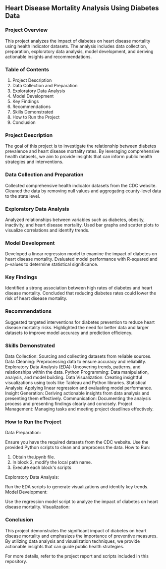 ## Heart Disease Mortality Analysis Using Diabetes Data
### Project Overview
This project analyzes the impact of diabetes on heart disease mortality using health indicator datasets. The analysis includes data collection, preparation, exploratory data analysis, model development, and deriving actionable insights and recommendations.

### Table of Contents
1. Project Description
2. Data Collection and Preparation
3. Exploratory Data Analysis
4. Model Development
5. Key Findings
6. Recommendations
7. Skills Demonstrated
8. How to Run the Project
9. Conclusion

### Project Description
The goal of this project is to investigate the relationship between diabetes prevalence and heart disease mortality rates. By leveraging comprehensive health datasets, we aim to provide insights that can inform public health strategies and interventions.

### Data Collection and Preparation
Collected comprehensive health indicator datasets from the CDC website.
Cleaned the data by removing null values and aggregating county-level data to the state level.

### Exploratory Data Analysis
Analyzed relationships between variables such as diabetes, obesity, inactivity, and heart disease mortality.
Used bar graphs and scatter plots to visualize correlations and identify trends.

### Model Development
Developed a linear regression model to examine the impact of diabetes on heart disease mortality.
Evaluated model performance with R-squared and p-values to determine statistical significance.

### Key Findings
Identified a strong association between high rates of diabetes and heart disease mortality.
Concluded that reducing diabetes rates could lower the risk of heart disease mortality.

### Recommendations
Suggested targeted interventions for diabetes prevention to reduce heart disease mortality risks.
Highlighted the need for better data and larger datasets to improve model accuracy and prediction efficiency.

### Skills Demonstrated
Data Collection: Sourcing and collecting datasets from reliable sources.
Data Cleaning: Preprocessing data to ensure accuracy and reliability.
Exploratory Data Analysis (EDA): Uncovering trends, patterns, and relationships within the data.
Python Programming: Data manipulation, analysis, and model building.
Data Visualization: Creating insightful visualizations using tools like Tableau and Python libraries.
Statistical Analysis: Applying linear regression and evaluating model performance.
Insight Generation: Deriving actionable insights from data analysis and presenting them effectively.
Communication: Documenting the analysis process and presenting findings clearly and concisely.
Project Management: Managing tasks and meeting project deadlines effectively.

### How to Run the Project
Data Preparation:

Ensure you have the required datasets from the CDC website.
Use the provided Python scripts to clean and preprocess the data.
How to Run:

1) Obtain the.ipynb file.
2) In block 2, modify the local path name.
3) Execute each block's scripts

Exploratory Data Analysis:

Run the EDA scripts to generate visualizations and identify key trends.
Model Development:

Use the regression model script to analyze the impact of diabetes on heart disease mortality.
Visualization:

### Conclusion
This project demonstrates the significant impact of diabetes on heart disease mortality and emphasizes the importance of preventive measures. By utilizing data analysis and visualization techniques, we provide actionable insights that can guide public health strategies.

For more details, refer to the project report and scripts included in this repository.

